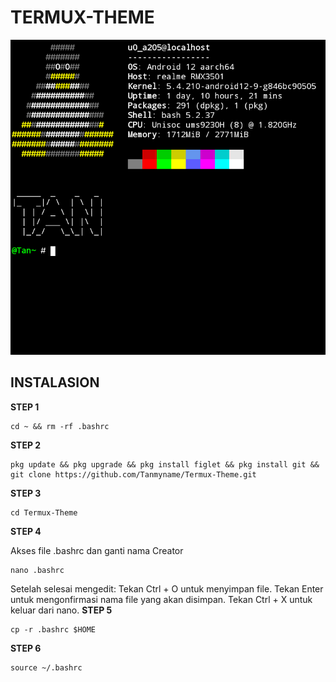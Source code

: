 # TERMUX-THEME
![alt text](https://github.com/Tanmyname/Termux-Theme/blob/main/x1.png?raw=true) 
## INSTALASION
**STEP 1**
```
cd ~ && rm -rf .bashrc
```
**STEP 2**
```
pkg update && pkg upgrade && pkg install figlet && pkg install git && git clone https://github.com/Tanmyname/Termux-Theme.git
```
**STEP 3**
```
cd Termux-Theme
```
**STEP 4**

Akses file .bashrc dan ganti nama Creator 
```
nano .bashrc
```
Setelah selesai mengedit:
Tekan Ctrl + O untuk menyimpan file.
Tekan Enter untuk mengonfirmasi nama file yang akan disimpan.
Tekan Ctrl + X untuk keluar dari nano.
**STEP 5**
```
cp -r .bashrc $HOME
```
**STEP 6**
```
source ~/.bashrc

```
